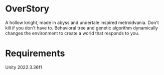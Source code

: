 # OverStory
A hollow knight, made in abyss and undertale inspired metroidvania. Don't kill if you don't have to. Behavioral tree and genetic algorithm dynamically changes the environment to create a world that responds to you.

# Requirements
Unity 2022.3.36f1
